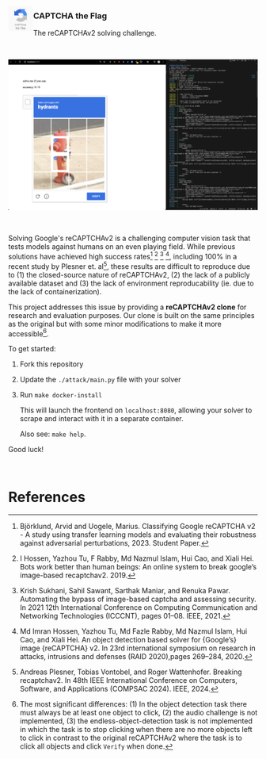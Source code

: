<p align="center">
  <img src="./docs/logo.png" style="width: 10%" align="left">
  <h3>CAPTCHA the Flag</h3>
  <p>
    The reCAPTCHAv2 solving challenge.
  </p>
</p>

<br>

![screen](./docs/screenshot.png)

<br>

Solving Google's reCAPTCHAv2 is a challenging computer vision task that tests models against humans on an even playing field. While previous solutions have achieved high success rates[^2] [^8] [^18] [^9], including 100% in a recent study by Plesner et. al[^16], these results are difficult to reproduce due to (1) the closed-source nature of reCAPTCHAv2, (2) the lack of a publicly available dataset and (3) the lack of environment reproducability (ie. due to the lack of containerization).

This project addresses this issue by providing a **reCAPTCHAv2 clone** for research and evaluation purposes. Our clone is built on the same principles as the original but with some minor modifications to make it more accessible[^diff].

To get started:

1. Fork this repository
2. Update the `./attack/main.py` file with your solver
3. Run `make docker-install`

    This will launch the frontend on `localhost:8080`, allowing your solver to scrape and interact with it in a separate container.
    
    Also see: `make help`.

Good luck!

<br>

# References

[^2]: Björklund, Arvid and Uogele, Marius. Classifying Google reCAPTCHA v2 - A study using transfer learning models and evaluating their robustness against adversarial perturbations, 2023. Student Paper.

[^8]: I Hossen, Yazhou Tu, F Rabby, Md Nazmul Islam, Hui Cao, and Xiali Hei. Bots work better than human beings: An online system to break google’s image-based recaptchav2. 2019.

[^18]: Krish Sukhani, Sahil Sawant, Sarthak Maniar, and Renuka Pawar. Automating the bypass of image-based captcha and assessing security. In 2021 12th International Conference on Computing Communication and Networking Technologies (ICCCNT), pages 01–08. IEEE, 2021.

[^9]: Md Imran Hossen, Yazhou Tu, Md Fazle Rabby, Md Nazmul Islam, Hui Cao, and Xiali Hei. An object detection based solver for {Google’s} image {reCAPTCHA} v2. In 23rd international symposium on research in attacks, intrusions and defenses (RAID 2020),pages 269–284, 2020.

[^16]: Andreas Plesner, Tobias Vontobel, and Roger Wattenhofer. Breaking recaptchav2. In 48th IEEE International Conference on Computers, Software, and Applications (COMPSAC 2024). IEEE, 2024.

[^diff]: The most significant differences: (1) In the object detection task there must always be at least one object to click, (2) the audio challenge is not implemented, (3) the endless-object-detection task is not implemented in which the task is to stop clicking when there are no more objects left to click in contrast to the original reCAPTCHAv2 where the task is to click all objects and click `Verify` when done.
